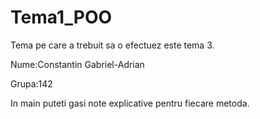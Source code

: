 # Tema1_POO
Tema pe care a trebuit sa o efectuez este tema 3.

Nume:Constantin Gabriel-Adrian

Grupa:142

In main puteti gasi note explicative pentru fiecare metoda.

